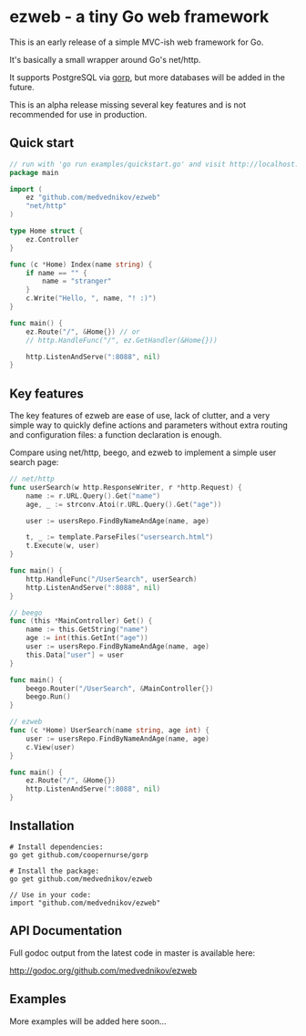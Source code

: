 # ezweb - a tiny Go web framework #

This is an early release of a simple MVC-ish web framework for Go.

It's basically a small wrapper around Go's net/http.

It supports PostgreSQL via [gorp](https://github.com/coopernurse/gorp), but more databases will be
added in the future.

This is an alpha release missing several key features and is not recommended for use in production.


## Quick start ##

```go
// run with 'go run examples/quickstart.go' and visit http://localhost:8088/
package main

import (
	ez "github.com/medvednikov/ezweb"
	"net/http"
)

type Home struct {
	ez.Controller
}

func (c *Home) Index(name string) {
	if name == "" {
		name = "stranger"
	}
	c.Write("Hello, ", name, "! :)")
}

func main() {
	ez.Route("/", &Home{}) // or
	// http.HandleFunc("/", ez.GetHandler(&Home{}))

	http.ListenAndServe(":8088", nil)
}
```


## Key features ##

The key features of ezweb are ease of use, lack of clutter, and a very simple way to quickly define
actions and parameters without extra routing and configuration files: a function declaration is
enough.

Compare using net/http, beego, and ezweb to implement a simple user search page:

```go
// net/http
func userSearch(w http.ResponseWriter, r *http.Request) {
	name := r.URL.Query().Get("name")
	age, _ := strconv.Atoi(r.URL.Query().Get("age"))

	user := usersRepo.FindByNameAndAge(name, age)

	t, _ := template.ParseFiles("usersearch.html")
	t.Execute(w, user)
}

func main() {
	http.HandleFunc("/UserSearch", userSearch)
	http.ListenAndServe(":8088", nil)
}
```

```go
// beego
func (this *MainController) Get() {
	name := this.GetString("name")
	age := int(this.GetInt("age"))
	user := usersRepo.FindByNameAndAge(name, age)
	this.Data["user"] = user
}

func main() {
	beego.Router("/UserSearch", &MainController{})
	beego.Run()
}
```

```go
// ezweb
func (c *Home) UserSearch(name string, age int) {
	user := usersRepo.FindByNameAndAge(name, age)
	c.View(user)
}

func main() {
	ez.Route("/", &Home{})
	http.ListenAndServe(":8088", nil)
}
```


## Installation ##

    # Install dependencies:
    go get github.com/coopernurse/gorp

    # Install the package:
    go get github.com/medvednikov/ezweb
	    
    // Use in your code:
    import "github.com/medvednikov/ezweb"


## API Documentation ##

Full godoc output from the latest code in master is available here:

http://godoc.org/github.com/medvednikov/ezweb



## Examples ##

More examples will be added here soon...




 
